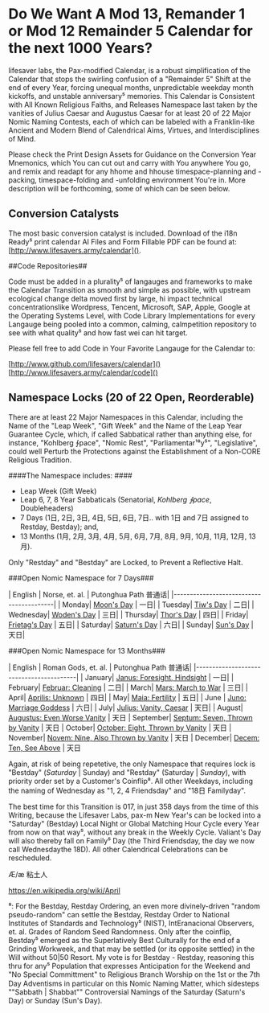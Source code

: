Do We Want A Mod 13, Remander 1 or Mod 12 Remainder 5 Calendar for the next 1000 Years?
========================================================================================

lifesaver labs, the Pax-modified Calendar, is a robust simplification of the Calendar that stops the swirling confusion of a "Remainder 5" Shift at the end of every Year, forcing unequal months, unpredictable weekday month kickoffs, and unstable anniversary⁵ memories. This Calendar is Consistent with All Known Religious Faiths, and Releases  Namespace last taken by the vanities of Julius Caesar and Augustus Caesar for at least 20 of 22 Major Nomic Naming Contests, each of which can be labeled with a Franklin-like Ancient and Modern Blend of Calendrical Aims, Virtues, and Interdisciplines of Mind.

Please check the Print Design Assets for Guidance on the Conversion Year Mnemonics, which You can cut out and carry with You anywhere You go, and remix and readapt for any hhome and hhouse timespace-planning and -packing, timespace-folding and -unfolding environment You're in. More description will be forthcoming, some of which can be seen below. 


Conversion Catalysts
-------------------

The most basic conversion catalyst is included. Download of the i18n Ready⁵ print calendar AI Files and Form Fillable PDF can be found at:   
[http://www.lifesavers.army/calendar]().

##Code Repositories##

Code must be added in a plurality⁵ of langauges and frameworks to make the Calendar Transition as smooth and simple as possible, with upstream ecological change delta moved first by large, hi impact technical concentrationslike Wordpress, Tencent, Microsoft, SAP, Apple, Google at the Operating Systems Level, with Code Library Implementations for every Langauge being pooled into a common, calming, calmpetition repository to see with what quality⁵ and how fast wei can hit target.  

Please fell free to add Code in Your Favorite Langauge for the Calendar to:

[http://www.github.com/lifesavers/calendar]()
[http://www.lifesavers.army/calendar/code]()

Namespace Locks (20 of 22 Open, Reorderable)
---------------------------------------

There are at least 22 Major Namespaces in this Calendar, including the Name of the "Leap Week", "Gift Week" and the Name of the Leap Year Guarantee Cycle, which, if called Sabbatical rather than anything else, for instance, "Kohlberg ∱pace", "Nomic Rest", "Parliamentar¹⁸y⁵", "Legislative", could well Perturb the Protections against the Establishment of a Non-CORE Religious Tradition. 

####The Namespace includes:  ####
- Leap Week (Gift Week)  
- Leap 6, 7, 8 Year Sabbaticals (Senatorial, _Kohlberg ∱pace_, Doubleheaders)  
- 7 Days (1日, 2日, 3日, 4日, 5日, 6日, 7日.. with 1日 and 7日 assigned to Restday, Bestday); and,  
- 13 Months (1月, 2月, 3月, 4月, 5月, 6月, 7月, 8月, 9月, 10月, 11月, 12月, 13月).  


Only "Restday" and "Bestday" are Locked, to Prevent a Reflective Halt. 

###Open Nomic Namespace for 7 Days###


| English | Norse, et. al. | Putonghua Path 普通话|
|-----------------------------------------|
| Monday| [Moon's Day][] | 一日|
| Tuesday| [Tiw's Day][] | 二日|
| Wednesday| [Woden's Day][] | 三日|
| Thursday| [Thor's Day][] | 四日|
| Friday| [Frietag's Day][] | 五日|
| Saturday| [Saturn's Day][] | 六日|
| Sunday| [Sun's Day][] | 天日|


###Open Nomic Namespace for 13 Months###


| English | Roman Gods, et. al. | Putonghua Path 普通话|
|-----------------------------------------|
| January| [Janus: Foresight, Hindsight][] | 一日|
| February| [Februar: Cleaning][] | 二日|
| March| [Mars: March to War][] | 三日|
| April| [Aprilis: Unknown][] | 四日|
| May| [Maia: Fertility][] | 五日|
| June | [Juno: Marriage Goddess][] | 六日|
| July| [Julius: Vanity, Caesar][] | 天日|
| August| [Augustus: Even Worse Vanity][] | 天日
| September| [Septum: Seven, Thrown by Vanity][] | 天日
| October| [October: Eight, Thrown by Vanity][] | 天日
| November| [Novem: Nine, Also Thrown by Vanity][] | 天日
| December| [Decem: Ten, See Above][] | 天日
 


Again, at risk of being repetetive, the only Namespace that requires lock is "Bestday" (_Saturday_ | Sunday) and "Restday" (Saturday | _Sunday_), with priority order set by a Customer's Coinflip⁸. All other Weekdays, including the naming of Wednesday as "1, 2, 4 Friendsday" and "18日 Familyday". 

The best time for this Transition is 017, in just 358 days from the time of this Writing, because the Lifesaver Labs, pax-m New Year's can be locked into a "Saturday" (Bestday) Local Night or Global Matching Hour Cycle every Year from now on that way⁵, without any break in the Weekly Cycle. Valiant's Day will also thereby fall on Family⁵ Day (the Third Friendsday, the day we now call Wednesdaythe 18D). All other Calendrical Celebrations can be rescheduled.




Æ/æ 粘土人

[Moon's Day]: https://en.wikipedia.org/wiki/Monday
[Tiw's Day]: https://en.wikipedia.org/wiki/Tuesday
[Woden's Day]: https://en.wikipedia.org/wiki/Wednesday
[Thor's Day]: https://en.wikipedia.org/wiki/Thursday
[Frietag's Day]: https://en.wikipedia.org/wiki/Friday
[Saturn's Day]: https://en.wikipedia.org/wiki/Saturday
[Sun's Day]: https://en.wikipedia.org/wiki/Sunday


[Janus: Foresight, Hindsight]: https://en.wikipedia.org/wiki/January
[Februar: Cleaning]: https://en.wikipedia.org/wiki/February
[Mars: March to War]: https://en.wikipedia.org/wiki/March
[Aprilis: Unknown]: https://en.wikipedia.org/wiki/April
[Maia: Fertility]: https://en.wikipedia.org/wiki/May
[Juno: Marriage Goddess]: https://en.wikipedia.org/wiki/June
[Julius: Vanity, Caesar]: https://en.wikipedia.org/wiki/July
[Augustus: Even Worse Vanity]: https://en.wikipedia.org/wiki/August
[Septum: Seven, Thrown by Vanity]: https://en.wikipedia.org/wiki/September
[October: Eight, Thrown by Vanity]: https://en.wikipedia.org/wiki/October
[Novem: Nine, Also Thrown by Vanity]: https://en.wikipedia.org/wiki/November
[Decem: Ten, See Above]: https://en.wikipedia.org/wiki/December

https://en.wikipedia.org/wiki/April

⁸: For the Bestday, Restday Ordering, an even more divinely-driven "random pseudo-random" can settle the Bestday, Restday Order to National Institutes of Standards and Technology⁵ (NIST), IntEranacional Observers, et. al. Grades of Random Seed Randomness. Only after the coinflip, Bestday⁵ emerged as the Superlatively Best Culturally for the end of a Grinding Workweek, and that may be settled (or its opposite settled) in the Will without 50|50 Resort. My vote is for Bestday - Restday, reasoning this thru for any⁵ Population that expresses Anticipation for the Weekend and "No Special Committment" to Religious Ᏼranch Worship on the 1st or the 7th Day Adventisms in particular on this Nomic Naming Matter, which sidesteps ""Sabbath | Shabbat"" Controversial Namings of the Saturday (Saturn's Day) or Sunday (Sun's Day). 
